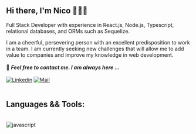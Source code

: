 


## Hi there, I'm Nico 👋👋👋

Full Stack Developer with experience in React.js, Node.js, Typescript, relational databases, and ORMs such as Sequelize.

I am a cheerful, persevering person with an excellent predisposition to work in a team. I am currently seeking new challenges that will allow me to add value to companies and improve my knowledge in web development.
<br>
<br>
📝 ***Feel free to contact me. I am always here ...*** 
<br>
<br>
[![Linkedin](https://img.shields.io/badge/LinkedIn-Nicolas%20Macenco-blue?logo=Linkedin&logoColor=blue&labelColor=black)](https://www.linkedin.com/in/nicolas-macenco/)
[![Mail](https://img.shields.io/badge/gmail-nicolasmacenco@gmail.com-blue?logo=gmail&logoColor=blue&labelColor=black)](mailto:sawalqa_jo@gmail.com)
<br>
<br>

## Languages && Tools:
<br>
<div class = 'lenguages'> 
<img src="https://img.shields.io/badge/JavaScript-F7DF1E?style=for-the-badge&logo=javascript&logoColor=black" alt="javascript"/>
<img src='https://img.shields.io/badge/CSS3-1572B6?style=for-the-badge&logo=css3&logoColor=white' alt='' />
<img src='https://img.shields.io/badge/HTML5-E34F26?style=for-the-badge&logo=html5&logoColor=white' alt='' />
<img src='https://img.shields.io/badge/Node.js-43853D?style=for-the-badge&logo=node.js&logoColor=white' alt='' />
<img src='https://img.shields.io/badge/React-20232A?style=for-the-badge&logo=react&logoColor=61DAFB' alt='' />
<img src='https://img.shields.io/badge/Express.js-404D59?style=for-the-badge' alt='' />
<img src='https://img.shields.io/badge/Redux-593D88?style=for-the-badge&logo=redux&logoColor=white' alt='' />
<img src='https://img.shields.io/badge/MySQL-00000F?style=for-the-badge&logo=mysql&logoColor=white' alt='' />
<img src='https://img.shields.io/badge/PostgreSQL-316192?style=for-the-badge&logo=postgresql&logoColor=white' alt='' />
<img src='https://img.shields.io/badge/Heroku-430098?style=for-the-badge&logo=heroku&logoColor=white' alt='' />
<img src='https://img.shields.io/badge/Git-E34F26?style=for-the-badge&logo=git&logoColor=white' alt='' />
<img src='https://img.shields.io/badge/TypeScript-007ACC.svg?style=for-the-badge&logo=typescript&logoColor=white' alt='' />
<img src='' alt='' />
 

</div>
<br>

<!-- [![nmacenco](https://github-readme-stats.vercel.app/api/top-langs/?username=nmacenco&hide=html&layout=compact&theme=dark)](https://github.com/nmacenco/) -->
